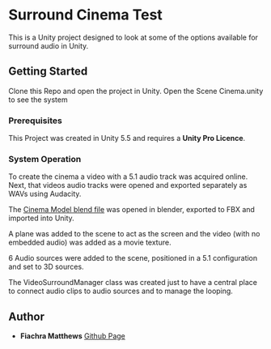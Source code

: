 # Surround Cinema Test

This is a Unity project designed to look at some of the options available for surround audio in Unity.  

## Getting Started

Clone this Repo and open the project in Unity. Open the Scene Cinema.unity to see the system

### Prerequisites

This Project was created in Unity 5.5 and requires a **Unity Pro Licence**. 

### System Operation

To create the cinema a video with a 5.1 audio track was acquired online. Next, that videos audio tracks were opened and exported separately as WAVs using Audacity. 

The [Cinema Model blend file](https://free3d.com/3d-model/cine-room-62699.html) was opened in blender, exported to FBX and imported into Unity. 

A plane was added to the scene to act as the screen and the video (with no embedded audio) was added as a movie texture. 

6 Audio sources were added to the scene, positioned in a 5.1 configuration and set to 3D sources.

The VideoSurroundManager class was created just to have a central place to connect audio clips to audio sources and to manage the looping.  


## Author

* **Fiachra Matthews** [Github Page](https://github.com/fiachra)
